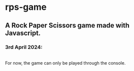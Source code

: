 # rps-game
## A Rock Paper Scissors game made with Javascript.

### 3rd April 2024:
<br>
For now, the game can only be played through the console.